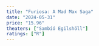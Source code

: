 ```yaml
---
title: "Furiosa: A Mad Max Saga"
date: "2024-05-31"
price: "15.96"
theaters: ["Sambíó Egilshöll"]
ratings: ["R"]
---
```

